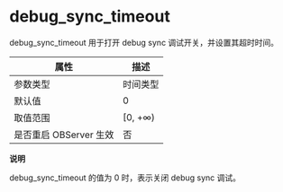 debug_sync_timeout 
=======================================

debug_sync_timeout 用于打开 debug sync 调试开关，并设置其超时时间。


|      **属性**      |  **描述**  |
|------------------|----------|
| 参数类型             | 时间类型     |
| 默认值              | 0        |
| 取值范围             | \[0, +∞) |
| 是否重启 OBServer 生效 | 否        |


**说明**



debug_sync_timeout 的值为 0 时，表示关闭 debug sync 调试。

